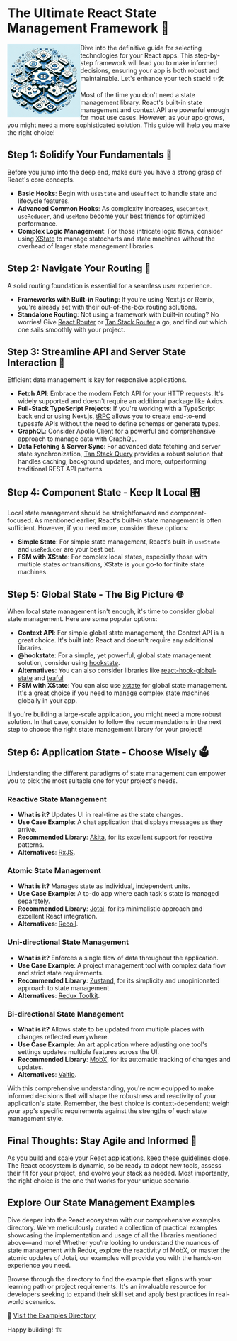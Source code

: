 # The Ultimate React State Management Framework 🚀

<picture>
  <source media="(prefers-color-scheme: dark)" alt="React State Management" align="right" width="165px" srcset="./images/logo.webp"/>
  <img alt="React State Management" align="left" width="165px" src="./images/logo.webp"/>
</picture>

Dive into the definitive guide for selecting technologies for your React apps. This step-by-step framework will lead you to make informed decisions, ensuring your app is both robust and maintainable. Let's enhance your tech stack! ✨🛠️

Most of the time you don't need a state management library. React's built-in state management and context API are powerful enough for most use cases. However, as your app grows, you might need a more sophisticated solution. This guide will help you make the right choice!

## Step 1: Solidify Your Fundamentals 🌟

Before you jump into the deep end, make sure you have a strong grasp of React's core concepts.

- **Basic Hooks**: Begin with `useState` and `useEffect` to handle state and lifecycle features.
- **Advanced Common Hooks**: As complexity increases, `useContext`, `useReducer`, and `useMemo` become your best friends for optimized performance.
- **Complex Logic Management**: For those intricate logic flows, consider using [XState](https://xstate.js.org/) to manage statecharts and state machines without the overhead of larger state management libraries.

## Step 2: Navigate Your Routing 🧭

A solid routing foundation is essential for a seamless user experience.

- **Frameworks with Built-in Routing**: If you're using Next.js or Remix, you're already set with their out-of-the-box routing solutions.
- **Standalone Routing**: Not using a framework with built-in routing? No worries! Give [React Router](https://reactrouter.com/) or [Tan Stack Router](https://tanstack.com/router) a go, and find out which one sails smoothly with your project.

## Step 3: Streamline API and Server State Interaction 📡

Efficient data management is key for responsive applications.

- **Fetch API**: Embrace the modern Fetch API for your HTTP requests. It's widely supported and doesn't require an additional package like Axios.
- **Full-Stack TypeScript Projects**: If you're working with a TypeScript back end or using Next.js, [tRPC](https://trpc.io/) allows you to create end-to-end typesafe APIs without the need to define schemas or generate types.
- **GraphQL**: Consider Apollo Client for a powerful and comprehensive approach to manage data with GraphQL.
- **Data Fetching & Server Sync**: For advanced data fetching and server state synchronization, [Tan Stack Query](https://tanstack.com/query/latest) provides a robust solution that handles caching, background updates, and more, outperforming traditional REST API patterns.

## Step 4: Component State - Keep It Local 🎛️

Local state management should be straightforward and component-focused. As mentioned earlier, React's built-in state management is often sufficient. However, if you need more, consider these options:

- **Simple State**: For simple state management, React's built-in `useState` and `useReducer` are your best bet.
- **FSM with XState**: For complex local states, especially those with multiple states or transitions, XState is your go-to for finite state machines.

## Step 5: Global State - The Big Picture 🌐

When local state management isn't enough, it's time to consider global state management. Here are some popular options:

- **Context API**: For simple global state management, the Context API is a great choice. It's built into React and doesn't require any additional libraries.
- **@hookstate**: For a simple, yet powerful, global state management solution, consider using [hookstate](https://hookstate.netlify.app/).
- **Alternatives**: You can also consider libraries like [react-hook-global-state](https://www.npmjs.com/package/react-hooks-global-state) and [teaful](https://www.npmjs.com/package/teaful)
- **FSM with XState**: You can also use [xstate](https://xstate.js.org/) for global state management. It's a great choice if you need to manage complex state machines globally in your app.

If you're building a large-scale application, you might need a more robust solution. In that case, consider to follow the recommendations in the next step to choose the right state management library for your project!

## Step 6: Application State - Choose Wisely 🗳️

Understanding the different paradigms of state management can empower you to pick the most suitable one for your project's needs.

### Reactive State Management

- **What is it?** Updates UI in real-time as the state changes.
- **Use Case Example**: A chat application that displays messages as they arrive.
- **Recommended Library**: [Akita](https://opensource.salesforce.com/akita/), for its excellent support for reactive patterns.
- **Alternatives**: [RxJS](https://rxjs.dev/).

### Atomic State Management

- **What is it?** Manages state as individual, independent units.
- **Use Case Example**: A to-do app where each task's state is managed separately.
- **Recommended Library**: [Jotai](https://github.com/pmndrs/jotai), for its minimalistic approach and excellent React integration.
- **Alternatives**: [Recoil](https://recoiljs.org/).

### Uni-directional State Management

- **What is it?** Enforces a single flow of data throughout the application.
- **Use Case Example**: A project management tool with complex data flow and strict state requirements.
- **Recommended Library**: [Zustand](https://github.com/pmndrs/zustand), for its simplicity and unopinionated approach to state management.
- **Alternatives**: [Redux Toolkit](https://redux-toolkit.js.org/).

### Bi-directional State Management

- **What is it?** Allows state to be updated from multiple places with changes reflected everywhere.
- **Use Case Example**: An art application where adjusting one tool's settings updates multiple features across the UI.
- **Recommended Library**: [MobX](https://mobx.js.org/README.html), for its automatic tracking of changes and updates.
- **Alternatives**: [Valtio](https://valtio.pmnd.rs/).

With this comprehensive understanding, you're now equipped to make informed decisions that will shape the robustness and reactivity of your application's state. Remember, the best choice is context-dependent; weigh your app's specific requirements against the strengths of each state management style.

## Final Thoughts: Stay Agile and Informed 🔄

As you build and scale your React applications, keep these guidelines close. The React ecosystem is dynamic, so be ready to adopt new tools, assess their fit for your project, and evolve your stack as needed. Most importantly, the right choice is the one that works for your unique scenario.

## Explore Our State Management Examples

Dive deeper into the React ecosystem with our comprehensive examples directory. We've meticulously curated a collection of practical examples showcasing the implementation and usage of all the libraries mentioned above—and more! Whether you're looking to understand the nuances of state management with Redux, explore the reactivity of MobX, or master the atomic updates of Jotai, our examples will provide you with the hands-on experience you need.

Browse through the directory to find the example that aligns with your learning path or project requirements. It's an invaluable resource for developers seeking to expand their skill set and apply best practices in real-world scenarios.

🔗 [Visit the Examples Directory](https://github.com/nanlabs/frontend-reference/tree/main/examples/state-management)

Happy building! 🏗️
